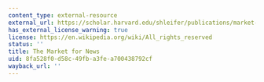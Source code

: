 ```yaml
---
content_type: external-resource
external_url: https://scholar.harvard.edu/shleifer/publications/market-news
has_external_license_warning: true
license: https://en.wikipedia.org/wiki/All_rights_reserved
status: ''
title: The Market for News
uid: 8fa528f0-d58c-49fb-a3fe-a700438792cf
wayback_url: ''
---
```

